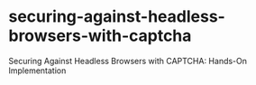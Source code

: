# securing-against-headless-browsers-with-captcha
Securing Against Headless Browsers with CAPTCHA: Hands-On Implementation
